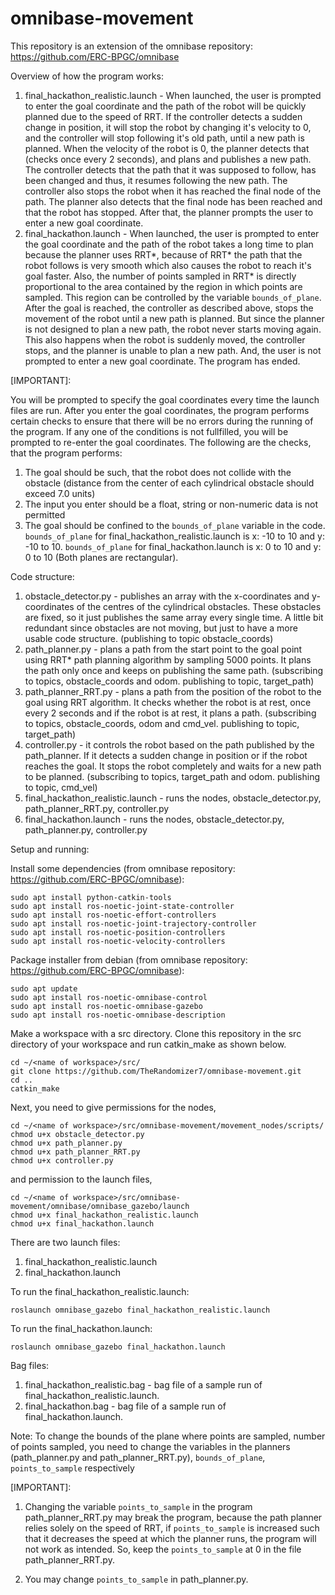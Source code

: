 # omnibase-movement

This repository is an extension of the omnibase repository: https://github.com/ERC-BPGC/omnibase

Overview of how the program works:
1) final_hackathon_realistic.launch - When launched, the user is prompted to enter the goal coordinate and the path of the robot will be quickly planned due to the speed of RRT. If the controller detects a sudden change in position, it will stop the robot by changing it's velocity to 0, and the controller will stop following it's old path, until a new path is planned. When the velocity of the robot is 0, the planner detects that (checks once every 2 seconds), and plans and publishes a new path. The controller detects that the path that it was supposed to follow, has been changed and thus, it resumes following the new path. The controller also stops the robot when it has reached the final node of the path. The planner also detects that the final node has been reached and that the robot has stopped. After that, the planner prompts the user to enter a new goal coordinate.
3) final_hackathon.launch - When launched, the user is prompted to enter the goal coordinate and the path of the robot takes a long time to plan because the planner uses RRT*, because of RRT* the path that the robot follows is very smooth which also causes the robot to reach it's goal faster. Also, the number of points sampled in RRT* is directly proportional to the area contained by the region in which points are sampled. This region can be controlled by the variable ```bounds_of_plane```. After the goal is reached, the controller as described above, stops the movement of the robot until a new path is planned. But since the planner is not designed to plan a new path, the robot never starts moving again. This also happens when the robot is suddenly moved, the controller stops, and the planner is unable to plan a new path. And, the user is not prompted to enter a new goal coordinate. The program has ended.

[IMPORTANT]: 

You will be prompted to specify the goal coordinates every time the launch files are run. After you enter the goal coordinates, the program performs certain checks to ensure that there will be no errors during the running of the program. If any one of the conditions is not fullfilled, you will be prompted to re-enter the goal coordinates. The following are the checks, that the program performs: 
1) The goal should be such, that the robot does not collide with the obstacle (distance from the center of each cylindrical obstacle should exceed 7.0 units)
2) The input you enter should be a float, string or non-numeric data is not permitted
3) The goal should be confined to the ```bounds_of_plane``` variable in the code. ```bounds_of_plane``` for final_hackathon_realistic.launch is x: -10 to 10 and y: -10 to 10. ```bounds_of_plane``` for final_hackathon.launch is x: 0 to 10 and y: 0 to 10 (Both planes are rectangular).

Code structure: 
1) obstacle_detector.py - publishes an array with the x-coordinates and y-coordinates of the centres of the cylindrical obstacles. These obstacles are fixed, so it just publishes the same array every single time. A little bit redundant since obstacles are not moving, but just to have a more usable code structure. (publishing to topic obstacle_coords)
2) path_planner.py - plans a path from the start point to the goal point using RRT* path planning algorithm by sampling 5000 points. It plans the path only once and keeps on publishing the same path. (subscribing to topics, obstacle_coords and odom. publishing to topic, target_path)
3) path_planner_RRT.py - plans a path from the position of the robot to the goal using RRT algorithm. It checks whether the robot is at rest, once every 2 seconds and if the robot is at rest, it plans a path. (subscribing to topics, obstacle_coords, odom and cmd_vel. publishing to topic, target_path)
4) controller.py - it controls the robot based on the path published by the path_planner. If it detects a sudden change in position or if the robot reaches the goal. It stops the robot completely and waits for a new path to be planned. (subscribing to topics, target_path and odom. publishing to topic, cmd_vel)
5) final_hackathon_realistic.launch - runs the nodes, obstacle_detector.py, path_planner_RRT.py, controller.py
6) final_hackathon.launch - runs the nodes, obstacle_detector.py, path_planner.py, controller.py

Setup and running: 

Install some dependencies (from omnibase repository: https://github.com/ERC-BPGC/omnibase): 
```
sudo apt install python-catkin-tools
sudo apt install ros-noetic-joint-state-controller
sudo apt install ros-noetic-effort-controllers
sudo apt install ros-noetic-joint-trajectory-controller
sudo apt install ros-noetic-position-controllers
sudo apt install ros-noetic-velocity-controllers
```
Package installer from debian (from omnibase repository: https://github.com/ERC-BPGC/omnibase): 
```
sudo apt update
sudo apt install ros-noetic-omnibase-control 
sudo apt install ros-noetic-omnibase-gazebo 
sudo apt install ros-noetic-omnibase-description
```

Make a workspace with a src directory. Clone this repository in the src directory of your workspace and run catkin_make as shown below.
```
cd ~/<name of workspace>/src/
git clone https://github.com/TheRandomizer7/omnibase-movement.git
cd ..
catkin_make
```
Next, you need to give permissions for the nodes,
```
cd ~/<name of workspace>/src/omnibase-movement/movement_nodes/scripts/
chmod u+x obstacle_detector.py
chmod u+x path_planner.py
chmod u+x path_planner_RRT.py
chmod u+x controller.py
```
and permission to the launch files,
```
cd ~/<name of workspace>/src/omnibase-movement/omnibase/omnibase_gazebo/launch
chmod u+x final_hackathon_realistic.launch
chmod u+x final_hackathon.launch
```

There are two launch files:
1) final_hackathon_realistic.launch
2) final_hackathon.launch

To run the final_hackathon_realistic.launch:
```
roslaunch omnibase_gazebo final_hackathon_realistic.launch
```
To run the final_hackathon.launch:
```
roslaunch omnibase_gazebo final_hackathon.launch
```

Bag files:
1) final_hackathon_realistic.bag - bag file of a sample run of final_hackathon_realistic.launch.
2) final_hackathon.bag - bag file of a sample run of final_hackathon.launch.

Note: 
To change the bounds of the plane where points are sampled, number of points sampled, you need to change the variables in the planners (path_planner.py and path_planner_RRT.py), ```bounds_of_plane```, ```points_to_sample``` respectively

[IMPORTANT]:

1) Changing the variable ```points_to_sample``` in the program path_planner_RRT.py may break the program, because the path planner relies solely on the speed of RRT, if ```points_to_sample``` is increased such that it decreases the speed at which the planner runs, the program will not work as intended. So, keep the ```points_to_sample``` at 0 in the file path_planner_RRT.py.

2) You may change ```points_to_sample``` in path_planner.py.
